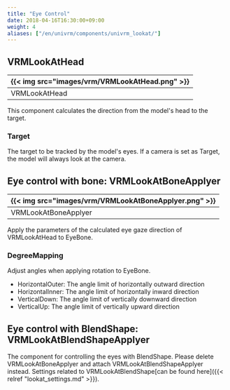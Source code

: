 ```yaml
---
title: "Eye Control"
date: 2018-04-16T16:30:00+09:00
weight: 4
aliases: ["/en/univrm/components/univrm_lookat/"]
---
```


## VRMLookAtHead

|{{< img src="images/vrm/VRMLookAtHead.png" >}}|
|-----|
|VRMLookAtHead|

This component calculates the direction from the model's head to the target.

### Target
The target to be tracked by the model's eyes. If a camera is set as Target, the model will always look at the camera.

## Eye control with bone: VRMLookAtBoneApplyer

|{{< img src="images/vrm/VRMLookAtBoneApplyer.png" >}}|
|-----|
|VRMLookAtBoneApplyer|

Apply the parameters of the calculated eye gaze direction of VRMLookAtHead to EyeBone.

### DegreeMapping

Adjust angles when applying rotation to EyeBone.

* HorizontalOuter: The angle limit of horizontally outward direction
* HorizontalInner: The angle limit of horizontally inward direction
* VerticalDown: The angle limit of vertically downward direction
* VerticalUp: The angle limit of vertically upward direction 

## Eye control with BlendShape: VRMLookAtBlendShapeApplyer
The component for controlling the eyes with BlendShape.
Please delete VRMLookAtBoneApplyer and attach VRMLookAtBlendShapeApplyer instead.
Settings related to VRMLookAtBlendShape[can be found here]({{< relref "lookat_settings.md" >}}).



